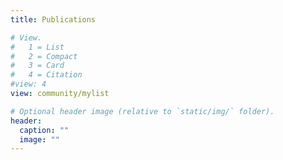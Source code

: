 ```yaml
---
title: Publications

# View.
#   1 = List
#   2 = Compact
#   3 = Card
#   4 = Citation
#view: 4
view: community/mylist

# Optional header image (relative to `static/img/` folder).
header:
  caption: ""
  image: ""
---
```

